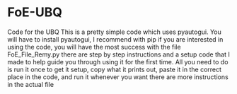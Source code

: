 # FoE-UBQ
Code for the UBQ
This is a pretty simple code which uses pyautogui. You will have to install pyautogui, I recommend with pip
if you are interested in using the code, you will have the most success with the file FoE_File_Remy.py
there are step by step instructions and a setup code that I made to help guide you through using it for the first time.
All you need to do is run it once to get it setup, copy what it prints out, paste it in the correct place in the code, and run it whenever you want
there are more instructions in the actual file
